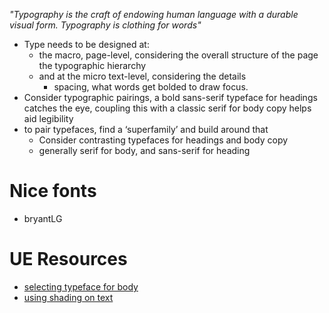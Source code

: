 
*"Typography is the craft of endowing human language with a durable visual form. Typography is clothing for words"*
- Type needs to be designed at:
    - the macro, page-level, considering the overall structure of the page the typographic hierarchy
    - and at the micro text-level, considering the details
        - spacing, what words get bolded to draw focus.
- Consider typographic pairings, a bold sans-serif typeface for headings catches the eye, coupling this with a classic serif for body copy helps aid legibility
- to pair typefaces, find a ‘superfamily’ and build around that
    - Consider contrasting typefaces for headings and body copy
    - generally serif for body, and sans-serif for heading

# Nice fonts
- bryantLG 

# UE Resources
- [selecting typeface for body](https://practice.typekit.com/lesson/selecting-typefaces-for-body-text/)
- [using shading on text](https://practice.typekit.com/lesson/using-shades/)
